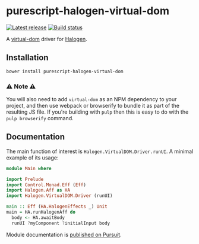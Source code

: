 # purescript-halogen-virtual-dom

[![Latest release](http://img.shields.io/github/release/slamdata/purescript-halogen-virtual-dom.svg)](https://github.com/slamdata/purescript-halogen-virtual-dom/releases) [![Build status](https://travis-ci.org/slamdata/purescript-halogen-virtual-dom.svg?branch=master)](https://travis-ci.org/slamdata/purescript-halogen-virtual-dom)

A [virtual-dom](https://github.com/Matt-Esch/virtual-dom) driver for [Halogen](https://github.com/slamdata/purescript-halogen).

## Installation

```
bower install purescript-halogen-virtual-dom
```

### :warning: Note :warning:

You will also need to add `virtual-dom` as an NPM dependency to your project, and then use webpack or browserify to bundle it as part of the resulting JS file. If you're building with `pulp` then this is easy to do with the `pulp browserify` command.

## Documentation

The main function of interest is `Halogen.VirtualDOM.Driver.runUI`. A minimal example of its usage:

``` purescript
module Main where

import Prelude
import Control.Monad.Eff (Eff)
import Halogen.Aff as HA
import Halogen.VirtualDOM.Driver (runUI)

main :: Eff (HA.HalogenEffects _) Unit
main = HA.runHalogenAff do
  body <- HA.awaitBody
  runUI ?myComponent ?initialInput body
```

Module documentation is [published on Pursuit](http://pursuit.purescript.org/packages/purescript-halogen-virtual-dom).
